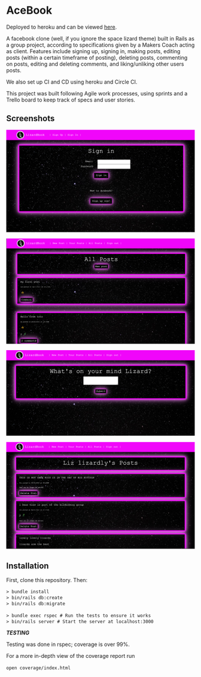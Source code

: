 # AceBook

Deployed to heroku and can be viewed [here](https://lizardbook2021.herokuapp.com/).

A facebook clone (well, if you ignore the space lizard theme) built in Rails as a group project, according to specifications given by a Makers Coach acting as client. Features include signing up, signing in, making posts, editing posts (within a certain timeframe of posting), deleting posts, commenting on posts, editing and deleting comments, and liking/unliking other users posts.

We also set up CI and CD using heroku and Circle CI.

This project was built following Agile work processes, using sprints and a Trello board to keep track of specs and user stories.

## Screenshots

![Screenshot 4.](/screenshots/4.png "Screenshot.")

![Screenshot 1.](/screenshots/1.png "Screenshot.")

![Screenshot 3.](/screenshots/3.png "Screenshot.")


![Screenshot 2.](/screenshots/2.png "Screenshot.")


## Installation

First, clone this repository. Then:

```zhrc
> bundle install
> bin/rails db:create
> bin/rails db:migrate

> bundle exec rspec # Run the tests to ensure it works
> bin/rails server # Start the server at localhost:3000
```

***TESTING***

Testing was done in rspec; coverage is over 99%.

For a more in-depth view of the coverage report run

`open coverage/index.html`
